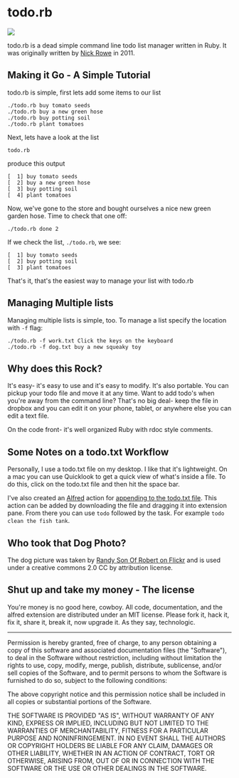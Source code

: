 # todo.rb

![](http://dl.dropbox.com/u/59591/todo_dog.jpg)

todo.rb is a dead simple command line todo list manager written in Ruby.  It was originally written by [Nick Rowe](http://dcxn.com) in 2011.

## Making it Go - A Simple Tutorial
todo.rb is simple, first lets add some items to our list

    ./todo.rb buy tomato seeds
    ./todo.rb buy a new green hose
    ./todo.rb buy potting soil
    ./todo.rb plant tomatoes

Next, lets have a look at the list

    todo.rb

produce this output

    [  1] buy tomato seeds
    [  2] buy a new green hose
    [  3] buy potting soil
    [  4] plant tomatoes

Now, we've gone to the store and bought ourselves a nice new green garden hose.  Time to check that one off:

    ./todo.rb done 2

If we check the list, `./todo.rb`, we see:

    [  1] buy tomato seeds
    [  2] buy potting soil
    [  3] plant tomatoes

That's it, that's the easiest way to manage your list with todo.rb

## Managing Multiple lists
Managing multiple lists is simple, too.  To manage a list specify the location with `-f` flag:

    ./todo.rb -f work.txt Click the keys on the keyboard
    ./todo.rb -f dog.txt buy a new squeaky toy


## Why does this Rock?
It's easy- it's easy to use and it's easy to modify.  It's also portable.  You can pickup your todo file and move it at any time.  Want to add todo's when you're away from the command line?  That's no big deal- keep the file in dropbox and you can edit it on your phone, tablet, or anywhere else you can edit a text file.

On the code front- it's well organized Ruby with rdoc style comments.

## Some Notes on a todo.txt Workflow
Personally, I use a todo.txt file on my desktop.  I like that it's lightweight.  On a mac you can use Quicklook to get a quick view of what's inside a file.  To do this, click on the todo.txt file and then hit the space bar.

I've also created an [Alfred](http://www.alfredapp.com/) action for [appending to the todo.txt file](http://bit.ly/r66UMQ).  This action can be added by downloading the file and dragging it into extension pane.  From there you can use `todo` followed by the task.  For example `todo clean the fish tank`.

## Who took that Dog Photo?
The dog picture was taken by [Randy Son Of Robert on Flickr](http://www.flickr.com/photos/randysonofrobert/2639402501/) and is used under a creative commons 2.0 CC by attribution license.

## Shut up and take my money - The license
You're money is no good here, cowboy.  All code, documentation, and the alfred extension are distributed under an MIT license.  Please fork it, hack it, fix it, share it, break it, now upgrade it.  As they say, technologic.

- - - - - - - 

Permission is hereby granted, free of charge, to any person obtaining a copy of this software and associated documentation files (the "Software"), to deal in the Software without restriction, including without limitation the rights to use, copy, modify, merge, publish, distribute, sublicense, and/or sell copies of the Software, and to permit persons to whom the Software is furnished to do so, subject to the following conditions:

The above copyright notice and this permission notice shall be included in all copies or substantial portions of the Software.

THE SOFTWARE IS PROVIDED "AS IS", WITHOUT WARRANTY OF ANY KIND, EXPRESS OR IMPLIED, INCLUDING BUT NOT LIMITED TO THE WARRANTIES OF MERCHANTABILITY, FITNESS FOR A PARTICULAR PURPOSE AND NONINFRINGEMENT. IN NO EVENT SHALL THE AUTHORS OR COPYRIGHT HOLDERS BE LIABLE FOR ANY CLAIM, DAMAGES OR OTHER LIABILITY, WHETHER IN AN ACTION OF CONTRACT, TORT OR OTHERWISE, ARISING FROM, OUT OF OR IN CONNECTION WITH THE SOFTWARE OR THE USE OR OTHER DEALINGS IN THE SOFTWARE.